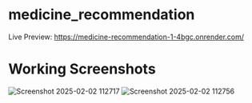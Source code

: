 ﻿# medicine_recommendation
 Live Preview: https://medicine-recommendation-1-4bgc.onrender.com/

# Working Screenshots
![Screenshot 2025-02-02 112717](https://github.com/user-attachments/assets/6b7607cc-a825-436f-8737-d37f83f902bc)
![Screenshot 2025-02-02 112756](https://github.com/user-attachments/assets/d306cbb9-0e78-48fc-9376-4cad14745d9c)

